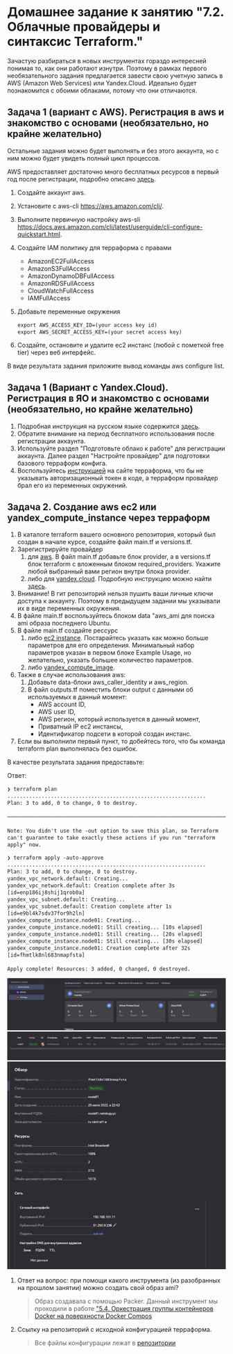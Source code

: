 # Домашнее задание к занятию "7.2. Облачные провайдеры и синтаксис Terraform."

Зачастую разбираться в новых инструментах гораздо интересней понимая то, как они работают изнутри. Поэтому в рамках
первого необязательного задания предлагается завести свою учетную запись в AWS (Amazon Web Services) или Yandex.Cloud.
Идеально будет познакомится с обоими облаками, потому что они отличаются.

## Задача 1 (вариант с AWS). Регистрация в aws и знакомство с основами (необязательно, но крайне желательно)

Остальные задания можно будет выполнять и без этого аккаунта, но с ним можно будет увидеть полный цикл процессов.

AWS предоставляет достаточно много бесплатных ресурсов в первый год после регистрации, подробно описано [здесь](https://aws.amazon.com/free/).

1. Создайте аккаунт aws.
2. Установите c aws-cli <https://aws.amazon.com/cli/>.
3. Выполните первичную настройку aws-sli <https://docs.aws.amazon.com/cli/latest/userguide/cli-configure-quickstart.html>.
4. Создайте IAM политику для терраформа c правами  
   - AmazonEC2FullAccess
   - AmazonS3FullAccess
   - AmazonDynamoDBFullAccess
   - AmazonRDSFullAccess
   - CloudWatchFullAccess
   - IAMFullAccess
5. Добавьте переменные окружения

    ```shell
   export AWS_ACCESS_KEY_ID=(your access key id)
   export AWS_SECRET_ACCESS_KEY=(your secret access key)
   ```

6. Создайте, остановите и удалите ec2 инстанс (любой с пометкой free tier) через веб интерфейс.  

В виде результата задания приложите вывод команды aws configure list.

## Задача 1 (Вариант с Yandex.Cloud). Регистрация в ЯО и знакомство с основами (необязательно, но крайне желательно)

1. Подробная инструкция на русском языке содержится [здесь](https://cloud.yandex.ru/docs/solutions/infrastructure-management/terraform-quickstart).
2. Обратите внимание на период бесплатного использования после регистрации аккаунта.
3. Используйте раздел "Подготовьте облако к работе" для регистрации аккаунта. Далее раздел "Настройте провайдер" для
подготовки базового терраформ конфига.
4. Воспользуйтесь [инструкцией](https://registry.terraform.io/providers/yandex-cloud/yandex/latest/docs) на сайте
терраформа, что бы не указывать авторизационный токен в коде, а терраформ провайдер брал его из переменных окружений.

## Задача 2. Создание aws ec2 или yandex_compute_instance через терраформ

1. В каталоге terraform вашего основного репозитория, который был создан в начале курсе, создайте файл main.tf и
versions.tf.
2. Зарегистрируйте провайдер
   1. для [aws](https://registry.terraform.io/providers/hashicorp/aws/latest/docs). В файл main.tf добавьте блок
provider, а в versions.tf блок terraform с вложенным блоком required_providers. Укажите любой выбранный вами регион внутри блока provider.
   2. либо для [yandex.cloud](https://registry.terraform.io/providers/yandex-cloud/yandex/latest/docs).
Подробную инструкцию можно найти [здесь](https://cloud.yandex.ru/docs/solutions/infrastructure-management/terraform-quickstart).
3. Внимание! В гит репозиторий нельзя пушить ваши личные ключи доступа к аккаунту. Поэтому в предыдущем задании мы
указывали их в виде переменных окружения.
4. В файле main.tf воспользуйтесь блоком data "aws_ami для поиска ami образа последнего Ubuntu.
5. В файле main.tf создайте рессурс
   1. либо [ec2 instance](https://registry.terraform.io/providers/hashicorp/aws/latest/docs/resources/instance).
Постарайтесь указать как можно больше параметров для его определения. Минимальный набор параметров указан в первом блоке Example Usage, но желательно, указать большее количество параметров.
   2. либо [yandex_compute_image](https://registry.terraform.io/providers/yandex-cloud/yandex/latest/docs/resources/compute_image).
6. Также в случае использования aws:
   1. Добавьте data-блоки aws_caller_identity и aws_region.
   2. В файл outputs.tf поместить блоки output с данными об используемых в данный момент:
      - AWS account ID,
      - AWS user ID,
      - AWS регион, который используется в данный момент,
      - Приватный IP ec2 инстансы,
      - Идентификатор подсети в которой создан инстанс.
7. Если вы выполнили первый пункт, то добейтесь того, что бы команда terraform plan выполнялась без ошибок.

В качестве результата задания предоставьте:

Ответ:

```shell
❯ terraform plan
................................................................
Plan: 3 to add, 0 to change, 0 to destroy.

─────────────────────────────────────────────────────────────────────────────────────────────────────────────────────────────────────────────────────────────────────────

Note: You didn't use the -out option to save this plan, so Terraform can't guarantee to take exactly these actions if you run "terraform apply" now.
```

```shell
❯ terraform apply -auto-approve
................................................................
Plan: 3 to add, 0 to change, 0 to destroy.
yandex_vpc_network.default: Creating...
yandex_vpc_network.default: Creation complete after 3s [id=enp186ij8shij1qrob0a]
yandex_vpc_subnet.default: Creating...
yandex_vpc_subnet.default: Creation complete after 1s [id=e9bl4k7sdv37for9h2ln]
yandex_compute_instance.node01: Creating...
yandex_compute_instance.node01: Still creating... [10s elapsed]
yandex_compute_instance.node01: Still creating... [20s elapsed]
yandex_compute_instance.node01: Still creating... [30s elapsed]
yandex_compute_instance.node01: Creation complete after 32s [id=fhmtlk8nl683nmapfsta]

Apply complete! Resources: 3 added, 0 changed, 0 destroyed.
```

![](https://github.com/tasmity/devops-netology/blob/main/image/terraform/image1.png)
![](https://github.com/tasmity/devops-netology/blob/main/image/terraform/image2.png)
![](https://github.com/tasmity/devops-netology/blob/main/image/terraform/image3.png)

1. Ответ на вопрос: при помощи какого инструмента (из разобранных на прошлом занятии) можно создать свой образ ami?
   > Образ создавала с помощью Packer. Данный инструмент мы проходили в работе
   > ["5.4. Оркестрация группы контейнеров Docker на поверхности Docker Compos](https://github.com/tasmity/devops-netology/blob/main/readme/README.5.4.md)
2. Ссылку на репозиторий с исходной конфигурацией терраформа.
   > Все файлы конфигурации лежат в [репозитории]()
